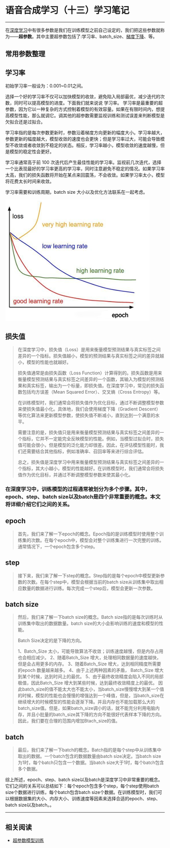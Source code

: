 # 语音合成学习（十三）学习笔记

---
在[深度学习](https://so.csdn.net/so/search?q=深度学习&spm=1001.2101.3001.7020)中有很多参数是我们在训练模型之前自己设定的，我们把这些参数就称为——**超参数**。其中主要超参数包括了:学习率、batch_size、[梯度下降](https://so.csdn.net/so/search?q=梯度下降&spm=1001.2101.3001.7020)、等。

## 常用参数整理

## 学习率 

  初始学习率一般设为：0.001~0.01之间。

选择一个好的学习率不仅可以加快模型的收敛，避免陷入局部最优，减少迭代的次数，同时可以提高模型的进度。下面我们就来说说 学习率。
学习率是最重要的超参数，因为它以一种复杂的方式控制着模型的有效容量。如果在有限时间内，想提高模型性能，那么就调它。调其他的超参数需要监视训练和测试误差来判断模型是欠拟合还是过拟合。

学习率指的是每次参数更新时，参数沿着梯度方向更新的幅度大小。学习率越大，参数更新的幅度越大，模型收敛的速度也会更快；但是学习率过大，可能会导致模型不收敛或者收敛到不稳定的状态。相反，学习率越小，模型收敛的速度越慢，但是模型的稳定性会更好。

学习率通常高于前 100 次迭代后产生最佳性能的学习率。监视前几次迭代，选择一个比表现最好的学习率更高的学习率，同时注意避免不稳定的情况。如果学习率太高，我们的损失函数将开始在某点来回震荡，不会收敛。如果学习率太小，模型将花费太长时间来收敛。

学习率需要和训练周期，batch size 大小以及优化方法联系在一起考虑。

<img aligin="center" src="/img/learning.png" />



## 损失值

> 在深度学习中，损失值（Loss）是用来衡量模型预测结果与真实标签之间差异的一个指标。损失值越小，模型的预测结果与真实标签之间的差异就越小，模型的性能也就越好。
>
> 损失值通常是由损失函数（Loss Function）计算得到的。损失函数是用来衡量模型预测结果与真实标签之间差异的一个函数，其输入为模型的预测结果和真实标签，输出为一个标量，即损失值。在深度学习中，常见的损失函数包括均方误差（Mean Squared Error）、交叉熵（Cross Entropy）等。
>
> 在训练模型时，我们通常会将损失值作为优化目标，通过不断调整模型参数来使损失值最小化。具体地，我们会使用梯度下降（Gradient Descent）等优化算法来更新模型参数，使损失值不断减小，直到达到一个满意的水平。
>
> 需要注意的是，损失值只是用来衡量模型预测结果与真实标签之间差异的一个指标，它并不一定能完全反映模型的性能。例如，当模型过拟合时，损失值可能会很小，但是模型的泛化能力却很差。因此，在评估模型性能时，我们还需要结合其他指标，例如准确率、召回率等来进行综合评估。
>
> 总之，损失值是深度学习中用来衡量模型预测结果与真实标签之间差异的一个指标，其大小越小，模型的性能越好。在训练模型时，我们通常会将损失值作为优化目标，并通过不断调整模型参数来使其最小化。



### 在深度学习中，训练模型的过程通常被划分为多个步骤。其中，epoch、step、batch size以及batch是四个非常重要的概念。本文将详细介绍它们之间的关系。

## epoch

> 首先，我们来了解一下epoch的概念。Epoch指的是训练模型时使用整个训练集的次数。在每个epoch中，模型会对整个训练集进行一次完整的训练。通常情况下，一个epoch包含多个step。

## step

> 接下来，我们来了解一下step的概念。Step指的是每个epoch中模型更新参数的次数。在每个step中，模型会根据当前的batch size从训练集中取出相应数量的数据进行训练。每次完成一个step后，模型会更新一次参数。

## batch size

> 然后，我们来了解一下batch size的概念。Batch size指的是每次训练时从训练集中取出的数据数量。batch size的大小会影响训练的速度和模型的性能。
>
> Batch Size决定的是下降的方向。
>
> 1、Batch_Size 太小，可能导致算法不收敛；训练速度越慢，但是内存占用也会相应减少。
> 2、随着Batch_Size 增大，处理相同数据量的速度越快，但是会占用更多的内存。
> 3、随着Batch_Size 增大，达到相同精度所需要的epoch 数量越来越多。
> 4、由于上述两种因素的矛盾， Batch_Size 增大到某个时候，达到时间上的最优。
> 5、由于最终收敛精度会陷入不同的局部极值，因此Batch_Size 增大到某些时候，达到最终收敛精度上的最优。
> 因此batch_size的值不能太大也不能太小，当batch_size慢慢增大到某一个值的时候，模型的性能也会慢慢的增强达到一个峰值，但是，当batch_size在继续增大的时候模型的性能会逐渐下降。并且内存也不能加载那么大的batch_size值。但是，如果batch_size调小的话，就不能充分利用电脑内存，并且小批量的batch_size其下降的方向不能很好代表样本下降的方向。因此，我们要在合理的范围内增加Btach_size的值。



## batch

> 最后，我们来了解一下batch的概念。Batch指的是每个step中从训练集中取出的数据。一个batch包含的数据数量由batch size决定。当batch size为1时，每个batch只包含一个数据。当batch size大于1时，每个batch包含多个数据。

综上所述，epoch、step、batch size以及batch是深度学习中非常重要的概念。它们之间的关系可以总结如下：每个epoch包含多个step，每个step使用batch size个数据进行训练，每个batch包含batch size个数据。在训练模型时，我们可以根据数据集的大小、内存大小、训练速度等因素来选择合适的epoch、step、batch size以及batch。。

---


## 相关阅读
- [超参数模型训练](https://developer.aliyun.com/article/1147950)

